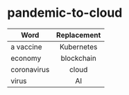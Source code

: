 # pandemic-to-cloud

| Word          | Replacement   |
| ------------- |:-------------:|
| a vaccine     | Kubernetes    |
| economy       | blockchain    |
| coronavirus   | cloud         |  
| virus         | AI            |
